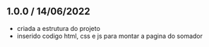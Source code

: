 ## 1.0.0 / 14/06/2022
- criada a estrutura do projeto
- inserido codigo html, css e js para montar a pagina do somador 
